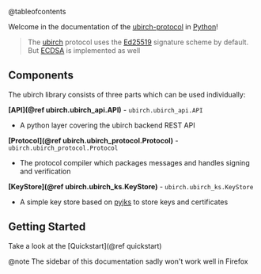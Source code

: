 <!--
These markdown files are supposed to be read only by doxygen. 
So don't wonder about the @ref - or similar statements
Please refer to the official documentation
-->

@tableofcontents

Welcome in the documentation of the [ubirch-protocol](https://github.com/ubirch/ubirch-protocol) in [Python](https://www.python.org/)!

> The [ubirch](https://ubirch.com) protocol uses the [Ed25519](https://ed25519.cr.yp.to/) signature scheme by default. But [ECDSA](https://www.encryptionconsulting.com/education-center/what-is-ecdsa/) is implemented as well

## Components
The ubirch library consists of three parts which can be used individually:

**[API](@ref ubirch.ubirch_api.API)** - `ubirch.ubirch_api.API` 

- A python layer covering the ubirch backend REST API

**[Protocol](@ref ubirch.ubirch_protocol.Protocol)** - `ubirch.ubirch_protocol.Protocol`

- The protocol compiler which packages messages and handles signing and verification

**[KeyStore](@ref ubirch.ubirch_ks.KeyStore)** - `ubirch.ubirch_ks.KeyStore`

- A simple key store based on [pyjks](https://pypi.org/project/pyjks/) to store keys and certificates

## Getting Started

Take a look at the [Quickstart](@ref quickstart) 

@note The sidebar of this documentation sadly won't work well in Firefox 